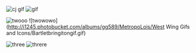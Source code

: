 <span class="team one">

![cj gif](http://37.media.tumblr.com/tumblr_m4y5iveprl1r9i0fuo3_250.gif)
![gif](http://media.tumblr.com/90772e20bf47736ab8182e6df2dab3b6/tumblr_inline_mt3nfmQYUX1s9rnjf.gif)

</span>	
<span class="team two">

![twooo](http://media.tumblr.com/12f8c89a532e40b9a81c3d13437a93ac/tumblr_inline_mfybce0Pmb1qed51z.gif)
![twowowo](http://i1245.photobucket.com/albums/gg589/MetropoLois/West Wing Gifs and Icons/Bartletbringitongif.gif)

</span>
<span class="team three">

![three](http://25.media.tumblr.com/ac4807cf7fefca1bb2ac3b326a63fdac/tumblr_mfgvc0jpvO1r9i0fuo1_500.gif)
![threre](http://img.photobucket.com/albums/v131/divalicious04/GIFs/bradleywhitforddance_zps9dc70022.gif)

</span>